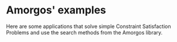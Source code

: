 # Amorgos' examples

Here are some applications that solve simple Constraint
Satisfaction Problems and use the search methods from the
Amorgos library.
